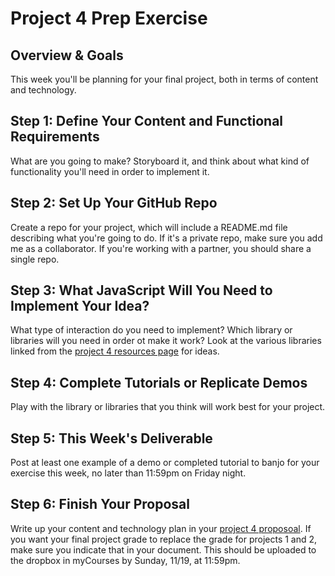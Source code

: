 # Project 4 Prep Exercise 

## Overview & Goals
This week you'll be planning for your final project, both in terms of content and technology. 

## Step 1: Define Your Content and Functional Requirements
What are you going to make? Storyboard it, and think about what kind of functionality you'll need in order to implement it. 

## Step 2: Set Up Your GitHub Repo
Create a repo for your project, which will include a README.md file describing what you're going to do. If it's a private repo, make sure you add me as a collaborator. If you're working with a partner, you should share a single repo. 

## Step 3: What JavaScript Will You Need to Implement Your Idea?
What type of interaction do you need to implement? Which library or libraries will you need in order ot make it work? Look at the various libraries linked from the [project 4 resources page](../../projects/project4-resources.md) for ideas. 

## Step 4: Complete Tutorials or Replicate Demos
Play with the library or libraries that you think will work best for your project. 

## Step 5: This Week's Deliverable
Post at least one example of a demo or completed tutorial to banjo for your exercise this week, no later than 11:59pm on Friday night. 

## Step 6: Finish Your Proposal
Write up your content and technology plan in your [project 4 proposoal](https://github.com/LawleyFall2017/230-fall2017/blob/master/projects/project4.md). If you want your final project grade to replace the grade for projects 1 and 2, make sure you indicate that in your document. This should be uploaded to the dropbox in myCourses by Sunday, 11/19, at 11:59pm. 

